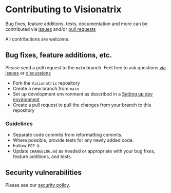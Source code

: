 # Contributing to Visionatrix

Bug fixes, feature additions, tests, documentation and more can be contributed via [issues](https://github.com/Visionatrix/Visionatrix/issues) and/or [pull requests](https://github.com/Visionatrix/Visionatrix/pulls)

All contributions are welcome.

## Bug fixes, feature additions, etc.

Please send a pull request to the `main` branch.  Feel free to ask questions [via issues](https://github.com/Visionatrix/Visionatrix/issues) or [discussions](https://github.com/Visionatrix/Visionatrix/discussions)

- Fork the `Visionatrix` repository
- Create a new branch from `main`
- Set up development environment as described in a [Setting up dev environment](https://visionatrix.github.io/Visionatrix/DevSetup.html)
- Create a pull request to pull the changes from your branch to this repository

### Guidelines

- Separate code commits from reformatting commits.
- Where possible, provide tests for any newly added code.
- Follow `PEP 8`.
- Update `CHANGELOG.md` as needed or appropriate with your bug fixes, feature additions, and tests.

## Security vulnerabilities

Please see our [security policy](https://github.com/Visionatrix/Visionatrix/blob/main/.github/SECURITY.md).
